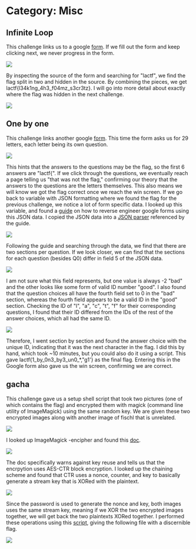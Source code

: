 # Category: Misc

## Infinite Loop

This challenge links us to a google [form](https://docs.google.com/forms/d/e/1FAIpQLSfgUDWRzgkSC2pppOx_SVdw1E9bpVVWUkvQssmWza11pufMUQ/viewform?usp=sf_link). If we fill out the form and keep clicking next, we never progress in the form. 

<img src="images/infinite-loop.png">

By inspecting the source of the form and searching for "lactf", we find the flag split in two and hidden in the source. By combining the pieces, we get lactf{l34k1ng_4h3_f04mz_s3cr3tz}. I will go into more detail about exactly where the flag was hidden in the next challenge.

<img src="images/infinite-loop2.png">


## One by one

This challenge links another google [form](https://docs.google.com/forms/d/e/1FAIpQLSc-A-Vmx_Te-bAqnu3TrRj-DAsYTgn52uSk92v3fECQb3T83A/viewform). This time the form asks us for 29 letters, each letter being its own question. 

<img src="images/one-by-one.png">

This hints that the answers to the questions may be the flag, so the first 6 answers are "lactf{". If we click through the questions, we eventually reach a page telling us "that was not the flag," confirming our theory that the answers to the questions are the letters themselves. This also means we will know we got the flag correct once we reach the win screen. If we go back to variable with JSON formatting where we found the flag for the previous challenge, we notice a lot of form specific data. I looked up this variable, and found a [guide](https://theconfuzedsourcecode.wordpress.com/2019/12/15/programmatically-access-your-complete-google-forms-skeleton/) on how to reverse engineer google forms using this JSON data. I copied the JSON data into a [JSON parser](https://jsoneditoronline.org/) referenced by the guide.

<img src="images/one-by-one2.png">

Following the guide and searching through the data, we find that there are two sections per question. If we look closer, we can find that the sections for each question (besides Q0) differ in field 5 of the JSON data.

<img src="images/one-by-one3.png">

I am not sure what this field represents, but one value is always -2 "bad" and the other looks like some form of valid ID number "good". I also found that the question choices all have the fourth field set to 0 in the "bad" section, whereas the fourth field appears to be a valid ID in the "good" section. Checking the ID of "l", "a", "c", "t", "f" for their corresponding questions, I found that their ID differed from the IDs of the rest of the answer choices, which all had the same ID.

<img src="images/one-by-one4.png">

Therefore, I went section by section and found the answer choice with the unique ID, indicating that it was the next character in the flag. I did this by hand, which took ~10 minutes, but you could also do it using a script. This gave lactf{1_by_0n3_by3_un0_*,"g1'} as the final flag. Entering this in the Google form also gave us the win screen, confirming we are correct.


## gacha

This challenge gave us a setup shell script that took two pictures (one of which contains the flag) and encrypted them with magick (command line utility of ImageMagick) using the same random key. We are given these two encrypted images along with another image of fischl that is unrelated.

<img src="images/gacha.png">

I looked up ImageMagick -encipher and found this [doc](https://imagemagick.org/script/cipher.php). 

<img src="images/gacha2.png">

The doc specifically warns against key reuse and tells us that the encrpytion uses AES-CTR block encryption. I looked up the chaining scheme and found that CTR uses a nonce, counter, and key to basically generate a stream key that is XORed with the plaintext. 

<img src="gacha4.png">

Since the password is used to generate the nonce and key, both images uses the same stream key, meaning if we XOR the two encrypted images together, we will get back the two plaintexts XORed together. I performed these operations using this [script](attack.py), giving the following file with a discernible flag.

<img src="images/gacha3.png">

